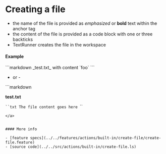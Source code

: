 # Creating a file

* the name of the file is provided as _emphasized_ or __bold__ text within the anchor tag
* the content of the file is provided as a code block with one or three backticks
* TextRunner creates the file in the workspace


#### Example

<a class="tr_runMarkdownInTextrun">
```markdown
<a class="tr_createFile">
_test.txt_ with content `foo`
</a>
```
</a>

- or -

<a class="tr_runMarkdownInTextrun">
```markdown
<a class="tr_createFile">

__test.txt__

`​``txt
The file content goes here
`​``
</a>
```
</a>


#### More info

- [feature specs](../../features/actions/built-in/create-file/create-file.feature)
- [source code](../../src/actions/built-in/create-file.ls)
